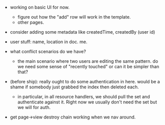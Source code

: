 
- working on basic UI for now.
  - figure out how the "add" row will work in the template.
  - other pages.

- consider adding some metadata like createdTime, createdBy (user id)

- user stuff: name, location in doc. me.

- what conflict scenarios do we have?
  - the main scenario where two users are editing the same pattern. do we need some sense of "recently touched" or can it be simpler than that?

- (before ship): really ought to do some authentication in here. would be a shame if somebody just grabbed the index then deleted each.
  - in particular, in all resource handlers, we should pull the set and authenticate against it. Right now we usually don't need the set but we will for auth.

- get page->view destroy chain working when we nav around.
